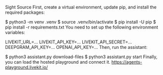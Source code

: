 Sight Source
First, create a virtual environment, update pip, and install the required packages:

$ python3 -m venv .venv
$ source .venv/bin/activate
$ pip install -U pip
$ pip install -r requirements.txt
You need to set up the following environment variables:

LIVEKIT_URL=...
LIVEKIT_API_KEY=...
LIVEKIT_API_SECRET=...
DEEPGRAM_API_KEY=...
OPENAI_API_KEY=...
Then, run the assistant:

$ python3 assistant.py download-files
$ python3 assistant.py start
Finally, you can load the hosted playground and connect it.
https://agents-playground.livekit.io/
